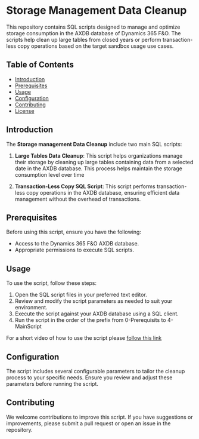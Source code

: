 # Storage Management Data Cleanup

This repository contains SQL scripts designed to manage and optimize storage consumption in the AXDB database of Dynamics 365 F&O. The scripts help clean up large tables from closed years or perform transaction-less copy operations based on the target sandbox usage use cases.

## Table of Contents

- [Introduction](#introduction)
- [Prerequisites](#prerequisites)
- [Usage](#usage)
- [Configuration](#configuration)
- [Contributing](#contributing)
- [License](#License)

## Introduction

The **Storage management Data Cleanup** include two main SQL scripts:

1. **Large Tables Data Cleanup**: This script helps organizations manage their storage by cleaning up large tables containing data from a selected date in the AXDB database. This process helps maintain the storage consumption level over time

2. **Transaction-Less Copy SQL Script**: This script performs transaction-less copy operations in the AXDB database, ensuring efficient data management without the overhead of transactions.

## Prerequisites

Before using this script, ensure you have the following:

- Access to the Dynamics 365 F&O AXDB database.
- Appropriate permissions to execute SQL scripts.

## Usage
To use the script, follow these steps:

1. Open the SQL script files in your preferred text editor.
2. Review and modify the script parameters as needed to suit your environment.
3. Execute the script against your AXDB database using a SQL client.
4. Run the script in the order of the prefix from 0-Prerequisits to 4-MainScript

For a short video of how to use the script please [follow this link](https://youtu.be/_FnvbF8Vgrw)
 
## Configuration
The script includes several configurable parameters to tailor the cleanup process to your specific needs. Ensure you review and adjust these parameters before running the script.

## Contributing
We welcome contributions to improve this script. If you have suggestions or improvements, please submit a pull request or open an issue in the repository.
